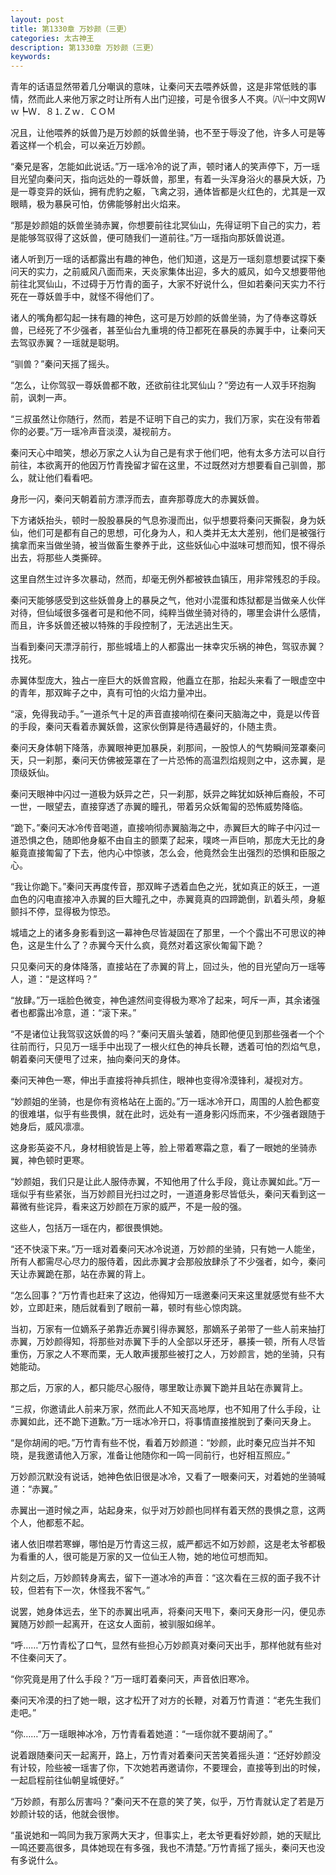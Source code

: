 ```yaml
---
layout: post
title: 第1330章 万妙颜（三更）
categories: 太古神王
description: 第1330章 万妙颜（三更）
keywords:
---
```


青年的话语显然带着几分嘲讽的意味，让秦问天去喂养妖兽，这是非常低贱的事情，然而此人来他万家之时让所有人出门迎接，可是令很多人不爽。㈧㈠中文网Ｗｗ┡Ｗ．８⒈Ｚｗ．ＣＯＭ

况且，让他喂养的妖兽乃是万妙颜的妖兽坐骑，也不至于辱没了他，许多人可是等着这样一个机会，可以亲近万妙颜。

“秦兄是客，怎能如此说话。”万一瑶冷冷的说了声，顿时诸人的笑声停下，万一瑶目光望向秦问天，指向远处的一尊妖兽，那里，有着一头浑身浴火的暴戾大妖，乃是一尊变异的妖仙，拥有虎豹之躯，飞禽之羽，通体皆都是火红色的，尤其是一双眼睛，极为暴戾可怕，仿佛能够射出火焰来。

“那是妙颜姐的妖兽坐骑赤翼，你想要前往北冥仙山，先得证明下自己的实力，若是能够驾驭得了这妖兽，便可随我们一道前往。”万一瑶指向那妖兽说道。

诸人听到万一瑶的话都露出有趣的神色，他们知道，这是万一瑶刻意想要试探下秦问天的实力，之前威风八面而来，天炎家集体出迎，多大的威风，如今又想要带他前往北冥仙山，不过碍于万竹青的面子，大家不好说什么，但如若秦问天实力不行死在一尊妖兽手中，就怪不得他们了。

诸人的嘴角都勾起一抹有趣的神色，这可是万妙颜的妖兽坐骑，为了侍奉这尊妖兽，已经死了不少强者，甚至仙台九重境的侍卫都死在暴戾的赤翼手中，让秦问天去驾驭赤翼？一瑶就是聪明。

“驯兽？”秦问天摇了摇头。

“怎么，让你驾驭一尊妖兽都不敢，还欲前往北冥仙山？”旁边有一人双手环抱胸前，讽刺一声。

“三叔虽然让你随行，然而，若是不证明下自己的实力，我们万家，实在没有带着你的必要。”万一瑶冷声音淡漠，凝视前方。

秦问天心中暗笑，想必万家之人认为自己是有求于他们吧，他有太多方法可以自行前往，本欲离开的他因万竹青挽留才留在这里，不过既然对方想要看自己驯兽，那么，就让他们看看吧。

身形一闪，秦问天朝着前方漂浮而去，直奔那尊庞大的赤翼妖兽。

下方诸妖抬头，顿时一股股暴戾的气息弥漫而出，似乎想要将秦问天撕裂，身为妖仙，他们可是都有自己的思想，可化身为人，和人类并无太大差别，他们是被强行擒拿而来当做坐骑，被当做畜生豢养于此，这些妖仙心中滋味可想而知，恨不得杀出去，将那些人类撕碎。

这里自然生过许多次暴动，然而，却毫无例外都被铁血镇压，用非常残忍的手段。

秦问天能够感受到这些妖兽身上的暴戾之气，他对小混蛋和炼狱都是当做亲人伙伴对待，但仙域很多强者可是和他不同，纯粹当做坐骑对待的，哪里会讲什么感情，而且，许多妖兽还被以特殊的手段控制了，无法逃出生天。

当看到秦问天漂浮前行，那些城墙上的人都露出一抹幸灾乐祸的神色，驾驭赤翼？找死。

赤翼体型庞大，独占一座巨大的妖兽宫殿，他矗立在那，抬起头来看了一眼虚空中的青年，那双眸子之中，真有可怕的火焰力量冲出。

“滚，免得我动手。”一道杀气十足的声音直接响彻在秦问天脑海之中，竟是以传音的手段，秦问天看着赤翼妖兽，这家伙倒算是待遇最好的，仆随主贵。

秦问天身体朝下降落，赤翼眼神更加暴戾，刹那间，一股惊人的气势瞬间笼罩秦问天，只一刹那，秦问天仿佛被笼罩在了一片恐怖的高温烈焰规则之中，这赤翼，是顶级妖仙。

秦问天眼神中闪过一道极为妖异之芒，只一刹那，妖异之眸犹如妖神后裔般，不可一世，一眼望去，直接穿透了赤翼的瞳孔，带着另众妖匍匐的恐怖威势降临。

“跪下。”秦问天冰冷传音喝道，直接响彻赤翼脑海之中，赤翼巨大的眸子中闪过一道恐惧之色，随即他身躯不由自主的颤栗了起来，噗咚一声巨响，那庞大无比的身躯竟直接匍匐了下去，他内心中惊骇，怎么会，他竟然会生出强烈的恐惧和臣服之心。

“我让你跪下。”秦问天再度传音，那双眸子透着血色之光，犹如真正的妖王，一道血色的闪电直接冲入赤翼的巨大瞳孔之中，赤翼竟真的四蹄跪倒，趴着头颅，身躯颤抖不停，显得极为惊恐。

城墙之上的诸多身影看到这一幕神色尽皆凝固在了那里，一个个露出不可思议的神色，这是生什么了？赤翼今天什么疯，竟然对着这家伙匍匐下跪？

只见秦问天的身体降落，直接站在了赤翼的背上，回过头，他的目光望向万一瑶等人，道：“是这样吗？”

“放肆。”万一瑶脸色微变，神色遽然间变得极为寒冷了起来，呵斥一声，其余诸强者也都露出冷意，道：“滚下来。”

“不是诸位让我驾驭这妖兽的吗？”秦问天眉头皱着，随即他便见到那些强者一个个往前而行，只见万一瑶手中出现了一根火红色的神兵长鞭，透着可怕的烈焰气息，朝着秦问天便甩了过来，抽向秦问天的身体。

秦问天神色一寒，伸出手直接将神兵抓住，眼神也变得冷漠锋利，凝视对方。

“妙颜姐的坐骑，也是你有资格站在上面的。”万一瑶冰冷开口，周围的人脸色都变的很难堪，似乎有些畏惧，就在此时，远处有一道身影闪烁而来，不少强者跟随于她身后，威风凛凛。

这身影英姿不凡，身材相貌皆是上等，脸上带着寒霜之意，看了一眼她的坐骑赤翼，神色顿时更寒。

“妙颜姐，我们只是让此人服侍赤翼，不知他用了什么手段，竟让赤翼如此。”万一瑶似乎有些紧张，当万妙颜目光扫过之时，一道道身影尽皆低头，秦问天看到这一幕微有些诧异，看来这万妙颜在万家的威严，不是一般的强。

这些人，包括万一瑶在内，都很畏惧她。

“还不快滚下来。”万一瑶对着秦问天冰冷说道，万妙颜的坐骑，只有她一人能坐，所有人都需尽心尽力的服侍着，因此赤翼才会那般放肆杀了不少强者，如今，秦问天让赤翼跪在那，站在赤翼的背上。

“怎么回事？”万竹青也赶来了这边，他得知万一瑶邀秦问天来这里就感觉有些不大妙，立即赶来，随后就看到了眼前一幕，顿时有些心惊肉跳。

当初，万家有一位嫡系子弟靠近赤翼引得赤翼怒，那嫡系子弟带了一些人前来抽打赤翼，万妙颜得知，将那些对赤翼下手的人全部以牙还牙，暴揍一顿，所有人尽皆重伤，万家之人不寒而栗，无人敢声援那些被打之人，万妙颜言，她的坐骑，只有她能动。

那之后，万家的人，都只能尽心服侍，哪里敢让赤翼下跪并且站在赤翼背上。

“三叔，你邀请此人前来万家，然而此人不知天高地厚，也不知用了什么手段，让赤翼如此，还不跪下道歉。”万一瑶冰冷开口，将事情直接推脱到了秦问天身上。

“是你胡闹的吧。”万竹青有些不悦，看着万妙颜道：“妙颜，此时秦兄应当并不知晓，是我邀请他入万家，准备让他随你和一鸣一同前行，也好相互照应。”

万妙颜沉默没有说话，她神色依旧很是冰冷，又看了一眼秦问天，对着她的坐骑喊道：“赤翼。”

赤翼出一道时候之声，站起身来，似乎对万妙颜也同样有着天然的畏惧之意，这两个人，他都惹不起。

诸人依旧噤若寒蝉，哪怕是万竹青这三叔，威严都远不如万妙颜，这是老太爷都极为看重的人，很可能是万家的又一位仙王人物，她的地位可想而知。

片刻之后，万妙颜转身离去，留下一道冰冷的声音：“这次看在三叔的面子我不计较，但若有下一次，休怪我不客气。”

说罢，她身体远去，坐下的赤翼出吼声，将秦问天甩下，秦问天身形一闪，便见赤翼随万妙颜一起离开，在这女人面前，被驯服如绵羊。

“呼……”万竹青松了口气，显然有些担心万妙颜真对秦问天出手，那样他就有些对不住秦问天了。

“你究竟是用了什么手段？”万一瑶盯着秦问天，声音依旧寒冷。

秦问天冷漠的扫了她一眼，这才松开了对方的长鞭，对着万竹青道：“老先生我们走吧。”

“你……”万一瑶眼神冰冷，万竹青看着她道：“一瑶你就不要胡闹了。”

说着跟随秦问天一起离开，路上，万竹青对着秦问天苦笑着摇头道：“还好妙颜没有计较，险些被一瑶害了你，下次她若再邀请你，不要理会，直接等到出的时候，一起启程前往仙朝皇城便好。”

“万妙颜，有那么厉害吗？”秦问天不在意的笑了笑，似乎，万竹青就认定了若是万妙颜计较的话，他就会很惨。

“虽说她和一鸣同为我万家两大天才，但事实上，老太爷更看好妙颜，她的天赋比一鸣还要高很多，具体她现在有多强，我也不清楚。”万竹青摇了摇头，秦问天也没有多说什么。
